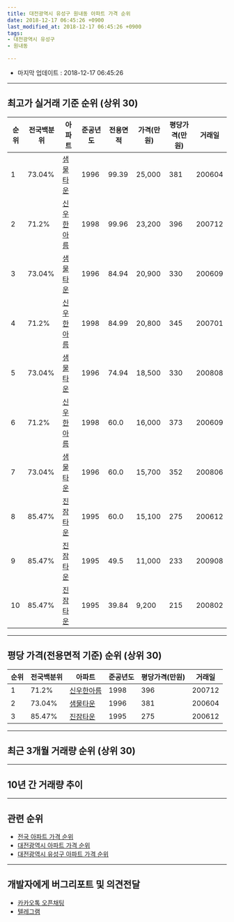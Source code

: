```yaml
---
title: 대전광역시 유성구 원내동 아파트 가격 순위
date: 2018-12-17 06:45:26 +0900
last_modified_at: 2018-12-17 06:45:26 +0900
tags:
- 대전광역시 유성구
- 원내동

---
```


* 마지막 업데이트 : 2018-12-17 06:45:26

---

## 최고가 실거래 기준 순위 (상위 30)


|순위|전국백분위|아파트|준공년도|전용면적|가격(만원)|평당가격(만원)|거래일|
|---|---|---|---|---|---|---|---|
|1|73.04%|[샘물타운](https://search.naver.com/search.naver?query=%EB%8C%80%EC%A0%84%EA%B4%91%EC%97%AD%EC%8B%9C+%EC%9C%A0%EC%84%B1%EA%B5%AC+%EC%9B%90%EB%82%B4%EB%8F%99+%EC%83%98%EB%AC%BC%ED%83%80%EC%9A%B4)|1996|99.39|25,000|381|200604|
|2|71.2%|[신우한아름](https://search.naver.com/search.naver?query=%EB%8C%80%EC%A0%84%EA%B4%91%EC%97%AD%EC%8B%9C+%EC%9C%A0%EC%84%B1%EA%B5%AC+%EC%9B%90%EB%82%B4%EB%8F%99+%EC%8B%A0%EC%9A%B0%ED%95%9C%EC%95%84%EB%A6%84)|1998|99.96|23,200|396|200712|
|3|73.04%|[샘물타운](https://search.naver.com/search.naver?query=%EB%8C%80%EC%A0%84%EA%B4%91%EC%97%AD%EC%8B%9C+%EC%9C%A0%EC%84%B1%EA%B5%AC+%EC%9B%90%EB%82%B4%EB%8F%99+%EC%83%98%EB%AC%BC%ED%83%80%EC%9A%B4)|1996|84.94|20,900|330|200609|
|4|71.2%|[신우한아름](https://search.naver.com/search.naver?query=%EB%8C%80%EC%A0%84%EA%B4%91%EC%97%AD%EC%8B%9C+%EC%9C%A0%EC%84%B1%EA%B5%AC+%EC%9B%90%EB%82%B4%EB%8F%99+%EC%8B%A0%EC%9A%B0%ED%95%9C%EC%95%84%EB%A6%84)|1998|84.99|20,800|345|200701|
|5|73.04%|[샘물타운](https://search.naver.com/search.naver?query=%EB%8C%80%EC%A0%84%EA%B4%91%EC%97%AD%EC%8B%9C+%EC%9C%A0%EC%84%B1%EA%B5%AC+%EC%9B%90%EB%82%B4%EB%8F%99+%EC%83%98%EB%AC%BC%ED%83%80%EC%9A%B4)|1996|74.94|18,500|330|200808|
|6|71.2%|[신우한아름](https://search.naver.com/search.naver?query=%EB%8C%80%EC%A0%84%EA%B4%91%EC%97%AD%EC%8B%9C+%EC%9C%A0%EC%84%B1%EA%B5%AC+%EC%9B%90%EB%82%B4%EB%8F%99+%EC%8B%A0%EC%9A%B0%ED%95%9C%EC%95%84%EB%A6%84)|1998|60.0|16,000|373|200609|
|7|73.04%|[샘물타운](https://search.naver.com/search.naver?query=%EB%8C%80%EC%A0%84%EA%B4%91%EC%97%AD%EC%8B%9C+%EC%9C%A0%EC%84%B1%EA%B5%AC+%EC%9B%90%EB%82%B4%EB%8F%99+%EC%83%98%EB%AC%BC%ED%83%80%EC%9A%B4)|1996|60.0|15,700|352|200806|
|8|85.47%|[진잠타운](https://search.naver.com/search.naver?query=%EB%8C%80%EC%A0%84%EA%B4%91%EC%97%AD%EC%8B%9C+%EC%9C%A0%EC%84%B1%EA%B5%AC+%EC%9B%90%EB%82%B4%EB%8F%99+%EC%A7%84%EC%9E%A0%ED%83%80%EC%9A%B4)|1995|60.0|15,100|275|200612|
|9|85.47%|[진잠타운](https://search.naver.com/search.naver?query=%EB%8C%80%EC%A0%84%EA%B4%91%EC%97%AD%EC%8B%9C+%EC%9C%A0%EC%84%B1%EA%B5%AC+%EC%9B%90%EB%82%B4%EB%8F%99+%EC%A7%84%EC%9E%A0%ED%83%80%EC%9A%B4)|1995|49.5|11,000|233|200908|
|10|85.47%|[진잠타운](https://search.naver.com/search.naver?query=%EB%8C%80%EC%A0%84%EA%B4%91%EC%97%AD%EC%8B%9C+%EC%9C%A0%EC%84%B1%EA%B5%AC+%EC%9B%90%EB%82%B4%EB%8F%99+%EC%A7%84%EC%9E%A0%ED%83%80%EC%9A%B4)|1995|39.84|9,200|215|200802|


---

## 평당 가격(전용면적 기준) 순위 (상위 30)


|순위|전국백분위|아파트|준공년도|평당가격(만원)|거래일|
|---|---|---|---|---|---|
|1|71.2%|[신우한아름](https://search.naver.com/search.naver?query=%EB%8C%80%EC%A0%84%EA%B4%91%EC%97%AD%EC%8B%9C+%EC%9C%A0%EC%84%B1%EA%B5%AC+%EC%9B%90%EB%82%B4%EB%8F%99+%EC%8B%A0%EC%9A%B0%ED%95%9C%EC%95%84%EB%A6%84)|1998|396|200712|
|2|73.04%|[샘물타운](https://search.naver.com/search.naver?query=%EB%8C%80%EC%A0%84%EA%B4%91%EC%97%AD%EC%8B%9C+%EC%9C%A0%EC%84%B1%EA%B5%AC+%EC%9B%90%EB%82%B4%EB%8F%99+%EC%83%98%EB%AC%BC%ED%83%80%EC%9A%B4)|1996|381|200604|
|3|85.47%|[진잠타운](https://search.naver.com/search.naver?query=%EB%8C%80%EC%A0%84%EA%B4%91%EC%97%AD%EC%8B%9C+%EC%9C%A0%EC%84%B1%EA%B5%AC+%EC%9B%90%EB%82%B4%EB%8F%99+%EC%A7%84%EC%9E%A0%ED%83%80%EC%9A%B4)|1995|275|200612|


---

## 최근 3개월 거래량 순위 (상위 30)


<div style="width:100%;">
    <canvas id="deal_count_ranking" height="250"></canvas>
</div>


<script>
new Chart(document.getElementById("deal_count_ranking"), {
    type: 'horizontalBar',
    data: {
        labels: ['진잠타운', '신우한아름', '샘물타운'],
        datasets: [{
            label: '실거래 수',
            data: [12, 6, 4],
            borderColor: "rgba(255, 0, 128, 1)",
            backgroundColor: "rgba(255, 0, 128, 0.5)",
            fill: false,
        }]
    },
    options: {
        responsive: true,
        title: {
            display: true,
            text: '최근 3개월 거래량 순위'
        },
        tooltips: {
            mode: 'index',
            intersect: false,
            callbacks: {
                title: function(tooltipItems, data) {
                    return "실거래 수:";
                },
                label: function(tooltipItem, data) {
                    return data.labels[tooltipItem.index] + ": " + tooltipItem.xLabel;
                }
            }
        },
        hover: {
            mode: 'nearest',
            intersect: true
        },
        scales: {
            xAxes: [{
                display: true,
                scaleLabel: {
                    display: true,
                    labelString: '실거래 수'
                },
                ticks: {
                    suggestedMin: 0,
                }
            }],
            yAxes: [{
                display: true,
                ticks: {
                    autoSkip: false,
                    callback: function(value, index, values) {
                        if (value.length > 15)
                            return value.substr(0, 13) + "...";
                        else
                            return value;
                    }
                },
                scaleLabel: {
                    display: false,
                }
            }]
        }
    }
});

</script>


---

## 10년 간 거래량 추이


<div style="width:100%;">
    <canvas id="deal_progress" height="250"></canvas>
</div>

<script>
new Chart(document.getElementById("deal_progress"), {
    type: 'line',
    data: {
        labels: ['200812','200901','200902','200903','200904','200905','200906','200907','200908','200909','200910','200911','200912','201001','201002','201003','201004','201005','201006','201007','201008','201009','201010','201011','201012','201101','201102','201103','201104','201105','201106','201107','201108','201109','201110','201111','201112','201201','201202','201203','201204','201205','201206','201207','201208','201209','201210','201211','201212','201301','201302','201303','201304','201305','201306','201307','201308','201309','201310','201311','201312','201401','201402','201403','201404','201405','201406','201407','201408','201409','201410','201411','201412','201501','201502','201503','201504','201505','201506','201507','201508','201509','201510','201511','201512','201601','201602','201603','201604','201605','201606','201607','201608','201609','201610','201611','201612','201701','201702','201703','201704','201705','201706','201707','201708','201709','201710','201711','201712','201801','201802','201803','201804','201805','201806','201807','201808','201809','201810','201811','201812'],
        datasets: [{
            label: '실거래 수',
            pointRadius: 1,
            data: [8, 18, 18, 28, 26, 32, 28, 29, 37, 43, 16, 27, 23, 31, 39, 30, 9, 36, 16, 23, 26, 19, 32, 23, 9, 13, 14, 20, 15, 15, 19, 19, 17, 20, 22, 17, 16, 13, 23, 13, 18, 15, 8, 13, 5, 8, 6, 11, 12, 25, 15, 21, 20, 13, 18, 14, 27, 32, 33, 20, 17, 17, 26, 27, 11, 19, 6, 16, 7, 18, 16, 10, 14, 14, 17, 33, 32, 9, 13, 9, 12, 18, 18, 11, 9, 15, 21, 11, 16, 9, 14, 14, 13, 20, 34, 24, 19, 10, 15, 18, 14, 26, 13, 10, 9, 13, 17, 13, 17, 16, 17, 14, 16, 14, 9, 7, 10, 12, 16, 6, 0],
            borderColor: "rgba(255, 201, 14, 1)",
            backgroundColor: "rgba(255, 201, 14, 0.5)",
            fill: true,
        }]
    },
    options: {
        responsive: true,
        title: {
            display: true,
            text: '10년간 거래량 추이'
        },
        tooltips: {
            mode: 'index',
            intersect: false,
        },
        hover: {
            mode: 'nearest',
            intersect: true
        },
        scales: {
            xAxes: [{
                display: true,
                scaleLabel: {
                    display: true,
                    labelString: '년/월'
                }
            }],
            yAxes: [{
                display: true,
                ticks: {
                    suggestedMin: 0,
                },
                scaleLabel: {
                    display: true,
                    labelString: '실거래 수'
                }
            }]
        }
    }
});

</script>


---

## 관련 순위

- [전국 아파트 가격 순위](https://inasie.github.io/apt-ranking/전국)
- [대전광역시 아파트 가격 순위](https://inasie.github.io/apt-ranking/대전광역시)
- [대전광역시 유성구 아파트 가격 순위](https://inasie.github.io/apt-ranking/대전광역시-유성구)


---

## 개발자에게 버그리포트 및 의견전달

- [카카오톡 오픈채팅](https://open.kakao.com/o/gLJUAP4)
- [텔레그램](https://t.me/inasie)

